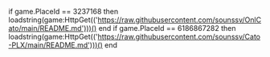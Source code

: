 

if game.PlaceId == 3237168 then 
   loadstring(game:HttpGet(('https://raw.githubusercontent.com/sounssv/OnlCato/main/README.md')))()
    end
    if game.PlaceId == 6186867282 then 
   loadstring(game:HttpGet(('https://raw.githubusercontent.com/sounssv/Cato-PLX/main/README.md')))()
    end
